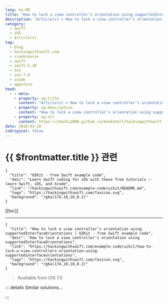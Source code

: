 ```yaml
---
lang: ko-KR
title: "How to lock a view controller’s orientation using supportedInterfaceOrientations"
description: "Article(s) > How to lock a view controller’s orientation using supportedInterfaceOrientations"
category:
  - Swift
  - iOS
  - Article(s)
tag: 
  - blog
  - hackingwithswift.com
  - crashcourse
  - swift
  - swift-5.10
  - ios
  - ios-7.0
  - xcode
  - appstore
head:
  - - meta:
    - property: og:title
      content: "Article(s) > How to lock a view controller’s orientation using supportedInterfaceOrientations"
    - property: og:description
      content: "How to lock a view controller’s orientation using supportedInterfaceOrientations"
    - property: og:url
      content: https://chanhi2000.github.io/bookshelf/hackingwithswift.com/example-code/uikit/how-to-lock-a-view-controllers-orientation-using-supportedinterfaceorientations.html
date: 2019-03-28
isOriginal: false
---
```


# {{ $frontmatter.title }} 관련

```component VPCard
{
  "title": "UIKit - free Swift example code",
  "desc": "Learn Swift coding for iOS with these free tutorials – learn Swift, iOS, and Xcode",
  "link": "/hackingwithswift.com/example-code/uikit/README.md",
  "logo": "https://hackingwithswift.com/favicon.svg",
  "background": "rgba(174,10,10,0.2)"
}
```

[[toc]]

---

```component VPCard
{
  "title": "How to lock a view controller’s orientation using supportedInterfaceOrientations | UIKit - free Swift example code",
  "desc": "How to lock a view controller’s orientation using supportedInterfaceOrientations",
  "link": "https://hackingwithswift.com/example-code/uikit/how-to-lock-a-view-controllers-orientation-using-supportedinterfaceorientations",
  "logo": "https://hackingwithswift.com/favicon.svg",
  "background": "rgba(174,10,10,0.2)"
}
```

> Available from iOS 7.0

<!-- TODO: 작성 -->

<!--
At the project level you can configure which orientations your whole app should support, but sometimes you want individual view controllers to support a subset of those. For example, you might want most of your app to work in any orientation, but one part to work specifically in portrait.

To configure this, you need to override the `supportedInterfaceOrientations` property in your `UIViewController` subclass, returning whichever orientations you want. Probably the most common use for this is to support all orientations for iPads, but `.allButUpsideDown` on iPhone. 

Here’s some example code doing just that:

```swift
override var supportedInterfaceOrientations: UIInterfaceOrientationMask {
    if UIDevice.current.userInterfaceIdiom == .phone {
        return .allButUpsideDown
    } else {
        return .all
    }
}
```

-->

::: details Similar solutions…

<!--
/example-code/uikit/how-to-read-the-interface-orientation-portrait-or-landscape">How to read the interface orientation: portrait or landscape? 
/quick-start/swiftui/swiftui-tips-and-tricks">SwiftUI tips and tricks 
/example-code/xcode/how-to-lock-interface-builder-controls-to-stop-accidental-changes">How to lock Interface Builder controls to stop accidental changes 
/example-code/uikit/how-to-use-view-controller-containment">How to use view controller containment 
/example-code/uikit/how-to-find-the-view-controller-responsible-for-a-view">How to find the view controller responsible for a view</a>
-->

:::

